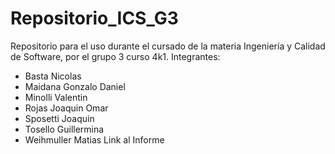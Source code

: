 # Repositorio_ICS_G3
Repositorio para el uso durante el cursado de la materia Ingeniería y Calidad de Software, por el grupo 3 curso 4k1.
Integrantes:
  * Basta Nicolas
  * Maidana Gonzalo Daniel
  * Minolli Valentin
  * Rojas Joaquin Omar
  * Sposetti Joaquin
  * Tosello Guillermina
  * Weihmuller Matias
  Link al Informe
